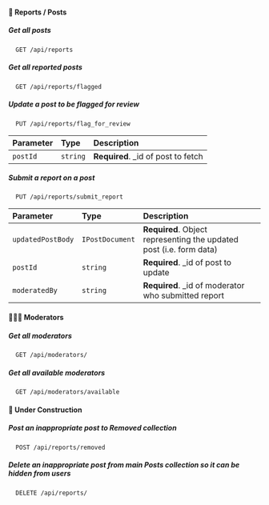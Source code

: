 #### 📨 Reports / Posts

##### Get all posts

```http
  GET /api/reports
```

##### Get all reported posts

```http
  GET /api/reports/flagged
```

##### Update a post to be flagged for review

```http
  PUT /api/reports/flag_for_review
```

| Parameter | Type     | Description                         |
| :-------- | :------- | :---------------------------------- |
| `postId`  | `string` | **Required**. \_id of post to fetch |

##### Submit a report on a post

```http
  PUT /api/reports/submit_report
```

| Parameter         | Type            | Description                                                         |
| :---------------- | :-------------- | :------------------------------------------------------------------ |
| `updatedPostBody` | `IPostDocument` | **Required**. Object representing the updated post (i.e. form data) |
| `postId`          | `string`        | **Required**. \_id of post to update                                |
| `moderatedBy`     | `string`        | **Required**. \_id of moderator who submitted report                |

#### 🧑🏽‍💻 Moderators

##### Get all moderators

```http
  GET /api/moderators/
```

##### Get all available moderators

```http
  GET /api/moderators/available
```

#### 🚧 Under Construction

##### Post an inappropriate post to Removed collection

```http
  POST /api/reports/removed
```

##### Delete an inappropriate post from main Posts collection so it can be hidden from users

```http
  DELETE /api/reports/
```
